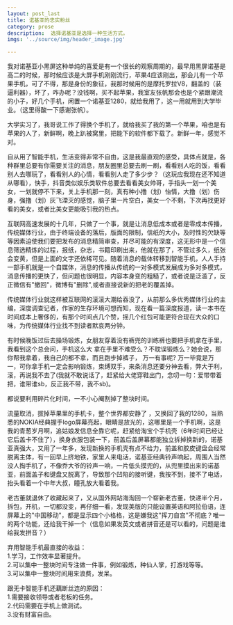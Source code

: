 ```yaml
---
layout: post_last
title: 诺基亚的忠实粉丝
category: prose
description:  选择诺基亚是选择一种生活方式。
imgs: '../source/img/header_image.jpg'

---
```


我对诺基亚小黑屏这种单纯的喜爱是有一个很长的观察周期的，最早用黑屏诺基是高二的时候，那时候应该是大屏手机刚刚流行，苹果4应该刚出，那会儿有一个苹果手机，可了不得，那是身份的象征，我那时候用的是摩托罗拉V8，翻盖的（装逼利器），坏了，咋办呢？没钱啊，买不起苹果，我室友张帆那会也是个紧跟潮流的小子，好几个手机，闲置一个诺基亚1280，就给我用了，这一用就用到大学毕业。（这里得酸一下感谢张帆）。

大学实习了，我哥说工作了得换个手机了，就给我买了我的第一个苹果，咱也是有苹果的人了，新鲜啊，晚上趴被窝里，把能下的软件都下载了。新鲜一年，感觉不对。

自从用了智能手机，生活变得非常不自由，这是我最直观的感受，具体点就是，各种群里总要有你需要关注的消息，朋友圈里总要去刷一刷，看看别人吃的饭，看看别人去哪玩了，看看别人的心情，看看别人走了多少步？（这玩应我现在还不知道从哪看），快手，抖音类似娱乐类软件总要去看看美女帅哥，手指头一划一个美女，一划就停不下来，关上手机那一刻，真有种小撸（划）怡情，大撸（划）伤身，强撸（划）灰飞湮灭的感觉，脑子里一片空白，美女一个不剩，下次再找更好看的美女，或者比美女更能吸引我的热点。

互联网高速发展的十几年，只做了一个事，就是让消息低成本或者是零成本传播，传统媒体行业，由于终端设备的落后，版面的限制，信纸的大小，及时性的欠缺等等因素迫使我们要把发布的消息精简审查，并尽可能的有深度，这无形中是一个信息筛选精炼的过程，报纸，杂志，书籍印刷出来，他就在那了，不管过多久，纸张会变黄，但是上面的文字还依稀可见。随着消息的载体转移到智能手机，人人手持一部手机就是一个自媒体，消息的传播从传统的一对多模式发展成为多对多模式，消息传播的更快了，但问题也很明显，内容本身变的粗糙了，或者说是泛滥了，反正微信有"撤回"，微博有"删除",或者直接说新的把老的覆盖掉。

传统媒体行业就这样被互联网的滚滚大潮给吞没了，从前那么多优秀媒体行业的主编，深度调查记者，作家的生存环境可想而知，现在看一篇深度报道，读一本书在时间成本上奢侈的，有那个时间点几个赞，摇几个红包可能更符合现在大众的口味，为传统媒体行业找不到读者默哀两分钟。

有时候晚饭过后去操场锻炼，女朋友穿着没有裤兜的训练裤也要把手机拿在手里，我看到这个总会问，手机这么大 拿在手里不难受么？不耽误锻炼么？她会说，那你帮我拿着，我自己的都不拿，而且跑步掉裤子， 万一有事呢? 万一毕竟是万一，可你拿手机一定会影响锻炼，束缚双手，来条消息还要分神去看，弊大于利，滚，再说我不去了(我就不敢说话了，赶紧给大佬穿鞋出门，念叨一句：爱带带着把，谁带谁sb，反正我不带，我不sb)。

都说要利用碎片化时间，一不小心阉割掉了整块时间。

流量取消，拔掉苹果里的手机卡，整个世界都安静了 ，又换回了我的1280，当熟悉的NOKIA经典握手logo屏幕亮起，眼睛是放光的，这哪里是一个手机啊，这是我的青葱岁月啊，追姑娘发信息全靠它呢，赶紧给淘宝个手机壳（6年时间已经让它后盖卡不住了），换身衣服包装一下，前盖后盖屏幕都能独立拆掉换新的，诺基亚真强大，又用了一年多，发现新换的手机壳有点不给力，前盖和胶皮键盘会经常脱离主体，有一回早上挤地铁，家里人来电话，诺基亚经典铃声响起，周围人当然没人掏手机了，不像乔大爷的铃声一响，一片低头摸兜的，从兜里摸出来的诺基亚，前面盖子和键盘又脱离了，导致那个凹陷的接听键，我按不到，接不了电话，抬头看着一个中年大叔，瞳孔放大看着我。

老古董就退休了收藏起来了，又从国外网站海淘回一个崭新老古董，快递半个月，拆包，开机，一切都没变，再仔细一看，发现美版的只能设置英语和阿拉伯语，连屏幕上的"中国移动"，都是显示四个小格格，这是嫌我这"挥刀自宫"不彻底？唯一的两个功能，还给我干掉一个（信息如果发英文或者拼音还是可以看的，问题是谁给我发拼音？）

弃用智能手机最直接的收益：   
1.学习，工作效率显著提升。   
2.可以集中一整块时间专注做一件事，例如锻炼，种仙人掌，打游戏等等。   
3.可以集中一整块时间用来浪费，发呆。

跟无卡智能手机还藕断丝连的原因：   
1.需要接收领导或者老板的任务。  
2.代码需要在手机上做测试。   
3.没有财富自由。







 
 